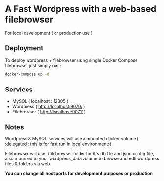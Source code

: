 # A Fast Wordpress with a web-based filebrowser

For local development ( or production use )

## Deployment

To deploy wordpress + filebrowser using single Docker Compose filebrowser just simply run :

```sh
docker-compose up -d
```

## Services

- MySQL ( localhost : 12305 )
- Wordpress ( <http://localhost:9070/> )
- Filebrowser ( <http://localhost:9071/> )

## Notes

Wordpress & MySQL services will use a mounted docker volume ( :delegated : this is for fast run in local environments)

Filebrowser will use ./filebrowser folder for it's db file and json config file, also mounted to your wordpress_data volume to browse and edit wordpress files & folders via web

<b>You can change all host ports for development purposes or production</b>

